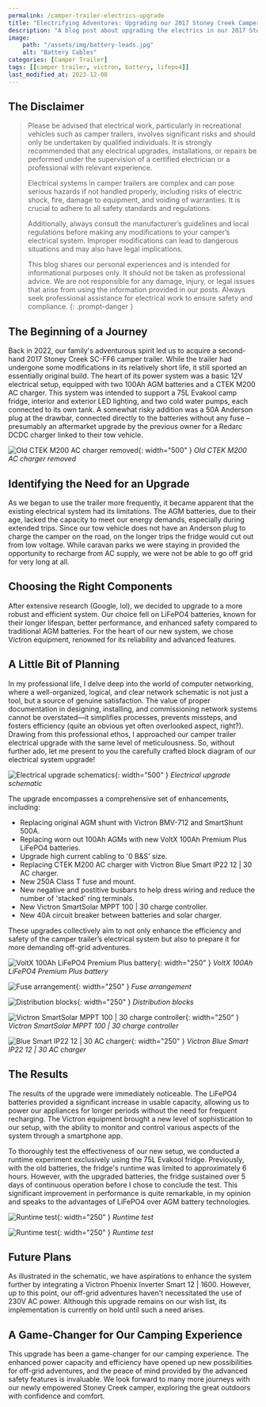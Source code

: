 ```yaml
---
permalink: /camper-trailer-electrics-upgrade
title: "Electrifying Adventures: Upgrading our 2017 Stoney Creek Camper"
description: "A blog post about upgrading the electrics in our 2017 Stoney Creek SC-FF6 camper trailer"
image:
    path: "/assets/img/battery-leads.jpg"
    alt: "Battery Cables"
categories: [Camper Trailer]
tags: [[camper trailer, victron, battery, lifepo4]]
last_modified_at: 2023-12-08
---
```


## The Disclaimer

> Please be advised that electrical work, particularly in recreational vehicles such as camper trailers, involves significant risks and should only be undertaken by qualified individuals. It is strongly recommended that any electrical upgrades, installations, or repairs be performed under the supervision of a certified electrician or a professional with relevant experience.
>
> Electrical systems in camper trailers are complex and can pose serious hazards if not handled properly, including risks of electric shock, fire, damage to equipment, and voiding of warranties. It is crucial to adhere to all safety standards and regulations.
>
> Additionally, always consult the manufacturer’s guidelines and local regulations before making any modifications to your camper’s electrical system. Improper modifications can lead to dangerous situations and may also have legal implications.
>
> This blog shares our personal experiences and is intended for informational purposes only. It should not be taken as professional advice. We are not responsible for any damage, injury, or legal issues that arise from using the information provided in our posts. Always seek professional assistance for electrical work to ensure safety and compliance.
{: .prompt-danger }

## The Beginning of a Journey

Back in 2022, our family's adventurous spirit led us to acquire a second-hand 2017 Stoney Creek SC-FF6 camper trailer. While the trailer had undergone some modifications in its relatively short life, it still sported an essentially original build. The heart of its power system was a basic 12V electrical setup, equipped with two 100Ah AGM batteries and a CTEK M200 AC charger. This system was intended to support a 75L Evakool camp fridge, interior and exterior LED lighting, and two cold water pumps, each connected to its own tank. A somewhat risky addition was a 50A Anderson plug at the drawbar, connected directly to the batteries without any fuse – presumably an aftermarket upgrade by the previous owner for a Redarc DCDC charger linked to their tow vehicle.

![Old CTEK M200 AC charger removed](/uploads/2023-12-08-camper-trailer-electrics-upgrade/old-charger.jpg){: width="500" }
_Old CTEK M200 AC charger removed_

## Identifying the Need for an Upgrade

As we began to use the trailer more frequently, it became apparent that the existing electrical system had its limitations. The AGM batteries, due to their age, lacked the capacity to meet our energy demands, especially during extended trips. Since our tow vehicle does not have an Anderson plug to charge the camper on the road, on the longer trips the fridge would cut out from low voltage. While caravan parks we were staying in provided the opportunity to recharge from AC supply, we were not be able to go off grid for very long at all.

## Choosing the Right Components

After extensive research (Google, lol), we decided to upgrade to a more robust and efficient system. Our choice fell on LiFePO4 batteries, known for their longer lifespan, better performance, and enhanced safety compared to traditional AGM batteries. For the heart of our new system, we chose Victron equipment, renowned for its reliability and advanced features.

## A Little Bit of Planning

In my professional life, I delve deep into the world of computer networking, where a well-organized, logical, and clear network schematic is not just a tool, but a source of genuine satisfaction. The value of proper documentation in designing, installing, and commissioning network systems cannot be overstated—it simplifies processes, prevents missteps, and fosters efficiency (quite an obvious yet often overlooked aspect, right?). Drawing from this professional ethos, I approached our camper trailer electrical upgrade with the same level of meticulousness. So, without further ado, let me present to you the carefully crafted block diagram of our electrical system upgrade!

![Electrical upgrade schematics](/uploads/2023-12-08-camper-trailer-electrics-upgrade/schematic.jpg){: width="500" }
_Electrical upgrade schematic_

The upgrade encompasses a comprehensive set of enhancements, including:

 - Replacing original AGM shunt with Victron BMV-712 and SmartShunt 500A.
 - Replacing worn out 100Ah AGMs with new VoltX 100Ah Premium Plus LiFePO4 batteries.
 - Upgrade high current cabling to '0 B&S' size.
 - Replacing CTEK M200 AC charger with Victron Blue Smart IP22 12 \| 30 AC charger.
 - New 250A Class T fuse and mount.
 - New negative and postitive busbars to help dress wiring and reduce the number of 'stacked' ring terminals.
 - New Victron SmartSolar MPPT 100 \| 30 charge controller.
 - New 40A circuit breaker between batteries and solar charger.

 These upgrades collectively aim to not only enhance the efficiency and safety of the camper trailer’s electrical system but also to prepare it for more demanding off-grid adventures.

 ![VoltX 100Ah LiFePO4 Premium Plus battery](/uploads/2023-12-08-camper-trailer-electrics-upgrade/battery.jpg){: width="250" }
_VoltX 100Ah LiFePO4 Premium Plus battery_

 ![Fuse arrangement](/uploads/2023-12-08-camper-trailer-electrics-upgrade/big-fuse.jpg){: width="250" }
_Fuse arrangement_

 ![Distribution blocks](/uploads/2023-12-08-camper-trailer-electrics-upgrade/distribution-blocks.jpg){: width="250" }
_Distribution blocks_

 ![Victron SmartSolar MPPT 100 \| 30 charge controller](/uploads/2023-12-08-camper-trailer-electrics-upgrade/mppt-charger.jpg){: width="250" }
_Victron SmartSolar MPPT 100 \| 30 charge controller_

 ![Blue Smart IP22 12 \| 30 AC charger](/uploads/2023-12-08-camper-trailer-electrics-upgrade/new-charger.jpg){: width="250" }
_Victron Blue Smart IP22 12 \| 30 AC charger_

## The Results

The results of the upgrade were immediately noticeable. The LiFePO4 batteries provided a significant increase in usable capacity, allowing us to power our appliances for longer periods without the need for frequent recharging. The Victron equipment brought a new level of sophistication to our setup, with the ability to monitor and control various aspects of the system through a smartphone app.

To thoroughly test the effectiveness of our new setup, we conducted a runtime experiment exclusively using the 75L Evakool fridge. Previously, with the old batteries, the fridge's runtime was limited to approximately 6 hours. However, with the upgraded batteries, the fridge sustained over 5 days of continuous operation before I chose to conclude the test. This significant improvement in performance is quite remarkable, in my opinion and speaks to the advantages of LiFePO4 over AGM battery technologies.

![Runtime test](/uploads/2023-12-08-camper-trailer-electrics-upgrade/runtime-test-1.jpg){: width="250" }
_Runtime test_

![Runtime test](/uploads/2023-12-08-camper-trailer-electrics-upgrade/runtime-test-2.jpg){: width="250" }
_Runtime test_

## Future Plans

As illustrated in the schematic, we have aspirations to enhance the system further by integrating a Victron Phoenix Inverter Smart 12 \| 1600. However, up to this point, our off-grid adventures haven't necessitated the use of 230V AC power. Although this upgrade remains on our wish list, its implementation is currently on hold until such a need arises.

## A Game-Changer for Our Camping Experience

This upgrade has been a game-changer for our camping experience. The enhanced power capacity and efficiency have opened up new possibilities for off-grid adventures, and the peace of mind provided by the advanced safety features is invaluable. We look forward to many more journeys with our newly empowered Stoney Creek camper, exploring the great outdoors with confidence and comfort.
